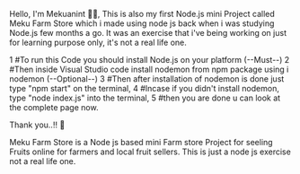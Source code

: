 Hello, I'm Mekuanint 👋😊, This is also my first Node.js mini Project called Meku Farm Store which i made using node js back when i was studying Node.js few months a go. It was an exercise that i've being working on just for learning purpose only, it's not a real life one. 

1 #To run this Code you should install Node.js on your platform (--Must--)
2 #Then inside Visual Studio code install nodemon from npm package using i nodemon (--Optional--)
3 #Then after installation of nodemon is done just type "npm start" on the terminal,
4 #Incase if you didn't install nodemon, type "node index.js" into the terminal,
5 #then you are done u can look at the complete page now.

Thank you..!! 🙏



Meku Farm Store is a Node js based mini Farm store Project for seeling Fruits online for farmers and local fruit sellers. This is just a node js exercise not a real life one. 
